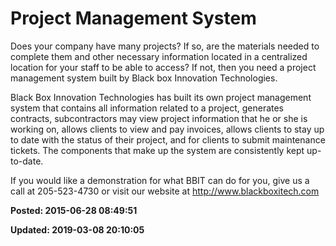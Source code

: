# Project Management System

Does your company have many projects?  If so, are the materials needed to complete them and other necessary information located in a centralized location for your staff to be able to access?  If not, then you need a project management system built by Black box Innovation Technologies. 

Black Box Innovation Technologies has built its own project management system that contains all information related to a project, generates contracts, subcontractors may view project information that he or she is working on, allows clients to view and pay invoices, allows clients to stay up to date with the status of their project, and for clients to submit maintenance tickets.  The components that make up the system are consistently kept up-to-date.

If you would like a demonstration for what BBIT can do for you, give us a call at 205-523-4730 or visit our website at http://www.blackboxitech.com

**Posted: 2015-06-28 08:49:51** 

**Updated: 2019-03-08 20:10:05** 


